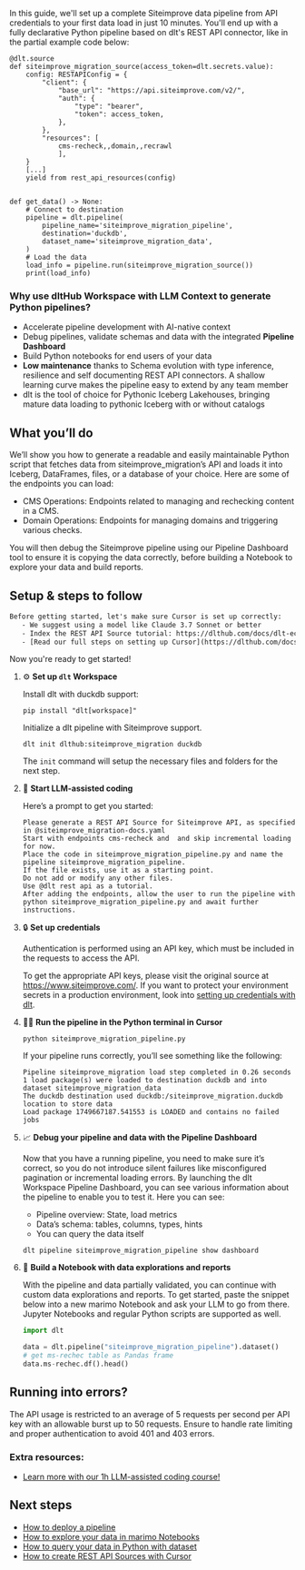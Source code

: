 In this guide, we'll set up a complete Siteimprove data pipeline from API credentials to your first data load in just 10 minutes. You'll end up with a fully declarative Python pipeline based on dlt's REST API connector, like in the partial example code below:

```python-outcome
@dlt.source
def siteimprove_migration_source(access_token=dlt.secrets.value):
    config: RESTAPIConfig = {
        "client": {
            "base_url": "https://api.siteimprove.com/v2/",
            "auth": {
                "type": "bearer",
                "token": access_token,
            },
        },
        "resources": [
            cms-recheck,,domain,,recrawl
            ],
    }
    [...]
    yield from rest_api_resources(config)


def get_data() -> None:
    # Connect to destination
    pipeline = dlt.pipeline(
        pipeline_name='siteimprove_migration_pipeline',
        destination='duckdb',
        dataset_name='siteimprove_migration_data', 
    )
    # Load the data
    load_info = pipeline.run(siteimprove_migration_source())
    print(load_info) 
```

### Why use dltHub Workspace with LLM Context to generate Python pipelines?

- Accelerate pipeline development with AI-native context
- Debug pipelines, validate schemas and data with the integrated **Pipeline Dashboard**
- Build Python notebooks for end users of your data
- **Low maintenance** thanks to Schema evolution with type inference, resilience and self documenting REST API connectors. A shallow learning curve makes the pipeline easy to extend by any team member
- dlt is the tool of choice for Pythonic Iceberg Lakehouses, bringing mature data loading to pythonic Iceberg with or without catalogs

## What you’ll do

We’ll show you how to generate a readable and easily maintainable Python script that fetches data from siteimprove_migration’s API and loads it into Iceberg, DataFrames, files, or a database of your choice. Here are some of the endpoints you can load:

- CMS Operations: Endpoints related to managing and rechecking content in a CMS.
- Domain Operations: Endpoints for managing domains and triggering various checks.

You will then debug the Siteimprove pipeline using our Pipeline Dashboard tool to ensure it is copying the data correctly, before building a Notebook to explore your data and build reports.

## Setup & steps to follow

```default
Before getting started, let's make sure Cursor is set up correctly:
   - We suggest using a model like Claude 3.7 Sonnet or better
   - Index the REST API Source tutorial: https://dlthub.com/docs/dlt-ecosystem/verified-sources/rest_api/ and add it to context as **@dlt rest api**
   - [Read our full steps on setting up Cursor](https://dlthub.com/docs/dlt-ecosystem/llm-tooling/cursor-restapi#23-configuring-cursor-with-documentation)
```

Now you're ready to get started!

1. ⚙️ **Set up `dlt` Workspace**
    
    Install dlt with duckdb support:
    ```shell
    pip install "dlt[workspace]"
    ```

    Initialize a dlt pipeline with Siteimprove support.
    ```shell
    dlt init dlthub:siteimprove_migration duckdb
    ```

    The `init` command will setup the necessary files and folders for the next step.
    
2. 🤠 **Start LLM-assisted coding**
    
    Here’s a prompt to get you started:
    
    ```prompt
    Please generate a REST API Source for Siteimprove API, as specified in @siteimprove_migration-docs.yaml 
    Start with endpoints cms-recheck and  and skip incremental loading for now. 
    Place the code in siteimprove_migration_pipeline.py and name the pipeline siteimprove_migration_pipeline. 
    If the file exists, use it as a starting point. 
    Do not add or modify any other files. 
    Use @dlt rest api as a tutorial. 
    After adding the endpoints, allow the user to run the pipeline with python siteimprove_migration_pipeline.py and await further instructions.
    ```

    
3. 🔒 **Set up credentials** 
    
    Authentication is performed using an API key, which must be included in the requests to access the API.
    
    To get the appropriate API keys, please visit the original source at https://www.siteimprove.com/.
    If you want to protect your environment secrets in a production environment, look into [setting up credentials with dlt](https://dlthub.com/docs/walkthroughs/add_credentials).
    
4. 🏃‍♀️ **Run the pipeline in the Python terminal in Cursor**
    
    ```shell
    python siteimprove_migration_pipeline.py
    ```
    
    If your pipeline runs correctly, you’ll see something like the following:
    
    ```shell
    Pipeline siteimprove_migration load step completed in 0.26 seconds
    1 load package(s) were loaded to destination duckdb and into dataset siteimprove_migration_data
    The duckdb destination used duckdb:/siteimprove_migration.duckdb location to store data
    Load package 1749667187.541553 is LOADED and contains no failed jobs
    ```
    
5. 📈 **Debug your pipeline and data with the Pipeline Dashboard**

    Now that you have a running pipeline, you need to make sure it’s correct, so you do not introduce silent failures like misconfigured pagination or incremental loading errors. By launching the dlt Workspace Pipeline Dashboard, you can see various information about the pipeline to enable you to test it. Here you can see:
    - Pipeline overview: State, load metrics
    - Data’s schema: tables, columns, types, hints
    - You can query the data itself
    
    ```shell
    dlt pipeline siteimprove_migration_pipeline show dashboard
    ```
    
6. 🐍 **Build a Notebook with data explorations and reports**

    With the pipeline and data partially validated, you can continue with custom data explorations and reports. To get started, paste the snippet below into a new marimo Notebook and ask your LLM to go from there. Jupyter Notebooks and regular Python scripts are supported as well.

    
    ```python
    import dlt

   data = dlt.pipeline("siteimprove_migration_pipeline").dataset()
   # get ms-rechec table as Pandas frame
   data.ms-rechec.df().head()
    ```

## Running into errors?

The API usage is restricted to an average of 5 requests per second per API key with an allowable burst up to 50 requests. Ensure to handle rate limiting and proper authentication to avoid 401 and 403 errors.

### Extra resources:

- [Learn more with our 1h LLM-assisted coding course!](https://www.youtube.com/watch?v=GGid70rnJuM)

## Next steps

- [How to deploy a pipeline](https://dlthub.com/docs/walkthroughs/deploy-a-pipeline)
- [How to explore your data in marimo Notebooks](https://dlthub.com/docs/general-usage/dataset-access/marimo)
- [How to query your data in Python with dataset](https://dlthub.com/docs/general-usage/dataset-access/dataset)
- [How to create REST API Sources with Cursor](https://dlthub.com/docs/dlt-ecosystem/llm-tooling/cursor-restapi)
